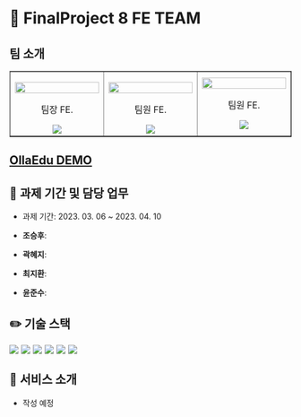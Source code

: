 # 🤑 FinalProject 8 FE TEAM

## 팀 소개

<table  border>

<tbody>

<tr>

<td  align="center"  width="200px">

<img  width="100%"  src="https://avatars.githubusercontent.com/u/37996446?v=4"  alt=""/><br  />

팀장 FE.<br/>

<a  href="https://github.com/whtmdgn1409">

<img  src="https://img.shields.io/badge/조승후-000?style=flat-round&logo=GitHub&logoColor=white"/>

</a>

</td>

<td  align="center"  width="200px">

<img  width="100%"  src="https://avatars.githubusercontent.com/u/98737388?v=4"  alt=""/><br  />

팀원 FE.<br/>

<a  href="https://github.com/Hyetoria">

<img  src="https://img.shields.io/badge/곽혜지-000?style=flat-round&logo=GitHub&logoColor=white"/>

</a>

</td>

<td  align="center"  width="200px">

<img  width="100%"  src="https://avatars.githubusercontent.com/u/99115509?v=4"  alt=""/>

팀원 FE.<br/>

<a  href="https://github.com/hoheesu">

<img  src="https://img.shields.io/badge/윤준수-000?style=flat-round&logo=GitHub&logoColor=white"/>

</a>

</td>

</tr>

</tbody>

</table>

## [OllaEdu DEMO](https://develop--precious-cucurucho-939ab7.netlify.app/)

## 📅 과제 기간 및 담당 업무

- 과제 기간: 2023. 03. 06 ~ 2023. 04. 10

- **조승후**:

- **곽혜지**:

- **최지환**:

- **윤준수**:

## ✏️ 기술 스택

<div  style="display: flex; gap: 5px; flex-wrap: wrap;">

<img  src="https://img.shields.io/badge/Vite-646CFF?style=for-the-badge&logo=Vite&logoColor=white"/>

<img  src="https://img.shields.io/badge/Axios-5A29E4?style=for-the-badge&logo=Axios&logoColor=white"/>

<img  src="https://img.shields.io/badge/TypeScript-3178C6?style=for-the-badge&logo=TypeScript&logoColor=white"/>

<img  src="https://img.shields.io/badge/React-61DAFB?style=for-the-badge&logo=React&logoColor=black"/>

<img  src="https://img.shields.io/badge/React Router-CA4245?style=for-the-badge&logo=React Router&logoColor=white"/>

<img  src="https://img.shields.io/badge/Redux-674ABC?style=for-the-badge&logo=Redux&logoColor=white"/>

</div>

## 🛒 서비스 소개

- 작성 예정
